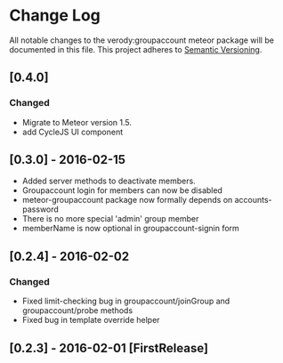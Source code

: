 # Change Log
All notable changes to the verody:groupaccount meteor package will be documented in this file.
This project adheres to [Semantic Versioning](http://semver.org/).

## [0.4.0]
### Changed
- Migrate to Meteor version 1.5.
- add CycleJS UI component

## [0.3.0] - 2016-02-15
- Added server methods to deactivate members.
- Groupaccount login for members can now be disabled
- meteor-groupaccount package now formally depends on accounts-password
- There is no more special 'admin' group member
- memberName is now optional in groupaccount-signin form

## [0.2.4] - 2016-02-02
### Changed
- Fixed limit-checking bug in groupaccount/joinGroup and groupaccount/probe methods
- Fixed bug in template override helper

## [0.2.3] - 2016-02-01 [FirstRelease]
